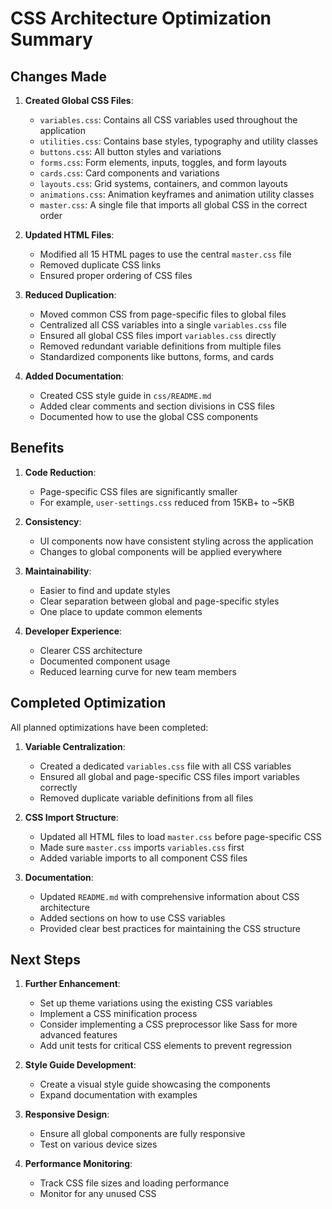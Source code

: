 # CSS Architecture Optimization Summary

## Changes Made

1. **Created Global CSS Files**:
   - `variables.css`: Contains all CSS variables used throughout the application
   - `utilities.css`: Contains base styles, typography and utility classes
   - `buttons.css`: All button styles and variations
   - `forms.css`: Form elements, inputs, toggles, and form layouts
   - `cards.css`: Card components and variations
   - `layouts.css`: Grid systems, containers, and common layouts
   - `animations.css`: Animation keyframes and animation utility classes
   - `master.css`: A single file that imports all global CSS in the correct order

2. **Updated HTML Files**:
   - Modified all 15 HTML pages to use the central `master.css` file
   - Removed duplicate CSS links
   - Ensured proper ordering of CSS files

3. **Reduced Duplication**:
   - Moved common CSS from page-specific files to global files
   - Centralized all CSS variables into a single `variables.css` file
   - Ensured all global CSS files import `variables.css` directly
   - Removed redundant variable definitions from multiple files
   - Standardized components like buttons, forms, and cards

4. **Added Documentation**:
   - Created CSS style guide in `css/README.md`
   - Added clear comments and section divisions in CSS files
   - Documented how to use the global CSS components

## Benefits

1. **Code Reduction**: 
   - Page-specific CSS files are significantly smaller
   - For example, `user-settings.css` reduced from 15KB+ to ~5KB

2. **Consistency**:
   - UI components now have consistent styling across the application
   - Changes to global components will be applied everywhere

3. **Maintainability**:
   - Easier to find and update styles
   - Clear separation between global and page-specific styles
   - One place to update common elements

4. **Developer Experience**:
   - Clearer CSS architecture
   - Documented component usage
   - Reduced learning curve for new team members

## Completed Optimization

All planned optimizations have been completed:

1. **Variable Centralization**:
   - Created a dedicated `variables.css` file with all CSS variables
   - Ensured all global and page-specific CSS files import variables correctly
   - Removed duplicate variable definitions from all files
   
2. **CSS Import Structure**:
   - Updated all HTML files to load `master.css` before page-specific CSS
   - Made sure `master.css` imports `variables.css` first
   - Added variable imports to all component CSS files
   
3. **Documentation**:
   - Updated `README.md` with comprehensive information about CSS architecture
   - Added sections on how to use CSS variables
   - Provided clear best practices for maintaining the CSS structure

## Next Steps

1. **Further Enhancement**:
   - Set up theme variations using the existing CSS variables
   - Implement a CSS minification process
   - Consider implementing a CSS preprocessor like Sass for more advanced features
   - Add unit tests for critical CSS elements to prevent regression

2. **Style Guide Development**:
   - Create a visual style guide showcasing the components
   - Expand documentation with examples

3. **Responsive Design**:
   - Ensure all global components are fully responsive
   - Test on various device sizes

4. **Performance Monitoring**:
   - Track CSS file sizes and loading performance
   - Monitor for any unused CSS
